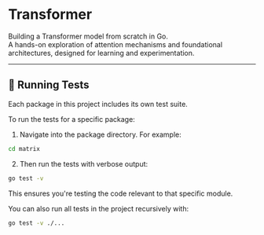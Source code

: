 # Transformer

Building a Transformer model from scratch in Go.  
A hands-on exploration of attention mechanisms and foundational architectures, designed for learning and experimentation.

---

## 🧪 Running Tests

Each package in this project includes its own test suite.

To run the tests for a specific package:

1. Navigate into the package directory. For example:

```bash
cd matrix
```

2. Then run the tests with verbose output:

```bash
go test -v
```

This ensures you're testing the code relevant to that specific module.

You can also run all tests in the project recursively with:

```bash
go test -v ./...
```